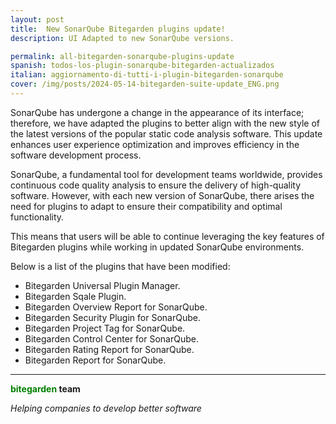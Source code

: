 ```yaml
---
layout: post
title:  New SonarQube Bitegarden plugins update!
description: UI Adapted to new SonarQube versions.

permalink: all-bitegarden-sonarqube-plugins-update
spanish: todos-los-plugin-sonarqube-bitegarden-actualizados
italian: aggiornamento-di-tutti-i-plugin-bitegarden-sonarqube
cover: /img/posts/2024-05-14-bitegarden-suite-update_ENG.png
---
```


SonarQube has undergone a change in the appearance of its interface; therefore, we have adapted the plugins to better align with the new style of the latest versions of the popular static code analysis software. This update enhances user experience optimization and improves efficiency in the software development process.

SonarQube, a fundamental tool for development teams worldwide, provides continuous code quality analysis to ensure the delivery of high-quality software. However, with each new version of SonarQube, there arises the need for plugins to adapt to ensure their compatibility and optimal functionality.

This means that users will be able to continue leveraging the key features of Bitegarden plugins while working in updated SonarQube environments.

Below is a list of the plugins that have been modified:



- Bitegarden Universal Plugin Manager.
- Bitegarden Sqale Plugin.
- Bitegarden Overview Report for SonarQube.
- Bitegarden Security Plugin for SonarQube.
- Bitegarden Project Tag for SonarQube.
- Bitegarden Control Center for SonarQube.
- Bitegarden Rating Report for SonarQube.
- Bitegarden Report for SonarQube.

---
**<span style="color: green">bitegarden</span> team**

_Helping companies to develop better software_
